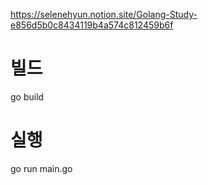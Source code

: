 https://selenehyun.notion.site/Golang-Study-e856d5b0c8434119b4a574c812459b6f

# 빌드
go build

# 실행
go run main.go
